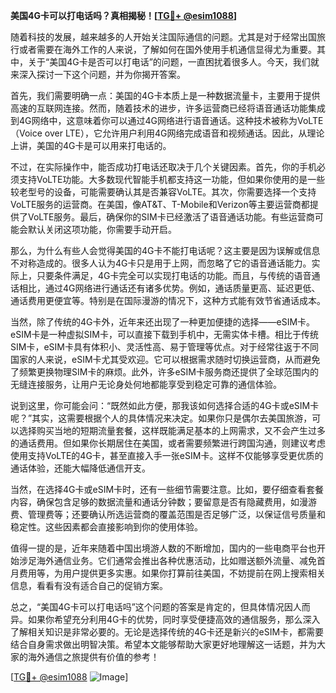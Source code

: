 **美国4G卡可以打电话吗？真相揭秘！[[TG💪+ @esim1088](https://t.me/s/esim1088)]**

随着科技的发展，越来越多的人开始关注国际通信的问题。尤其是对于经常出国旅行或者需要在海外工作的人来说，了解如何在国外使用手机通信显得尤为重要。其中，关于“美国4G卡是否可以打电话”的问题，一直困扰着很多人。今天，我们就来深入探讨一下这个问题，并为你揭开答案。

首先，我们需要明确一点：美国的4G卡本质上是一种数据流量卡，主要用于提供高速的互联网连接。然而，随着技术的进步，许多运营商已经将语音通话功能集成到4G网络中，这意味着你可以通过4G网络进行语音通话。这种技术被称为VoLTE（Voice over LTE），它允许用户利用4G网络完成语音和视频通话。因此，从理论上讲，美国的4G卡是可以用来打电话的。

不过，在实际操作中，能否成功打电话还取决于几个关键因素。首先，你的手机必须支持VoLTE功能。大多数现代智能手机都支持这一功能，但如果你使用的是一些较老型号的设备，可能需要确认其是否兼容VoLTE。其次，你需要选择一个支持VoLTE服务的运营商。在美国，像AT&T、T-Mobile和Verizon等主要运营商都提供了VoLTE服务。最后，确保你的SIM卡已经激活了语音通话功能。有些运营商可能会默认关闭这项功能，你需要手动开启。

那么，为什么有些人会觉得美国的4G卡不能打电话呢？这主要是因为误解或信息不对称造成的。很多人认为4G卡只是用于上网，而忽略了它的语音通话能力。实际上，只要条件满足，4G卡完全可以实现打电话的功能。而且，与传统的语音通话相比，通过4G网络进行通话还有诸多优势。例如，通话质量更高、延迟更低、通话费用更便宜等。特别是在国际漫游的情况下，这种方式能有效节省通话成本。

当然，除了传统的4G卡外，近年来还出现了一种更加便捷的选择——eSIM卡。eSIM卡是一种虚拟SIM卡，可以直接下载到手机中，无需实体卡槽。相比于传统SIM卡，eSIM卡具有体积小、灵活性高、易于管理等优点。对于经常往返于不同国家的人来说，eSIM卡尤其受欢迎。它可以根据需求随时切换运营商，从而避免了频繁更换物理SIM卡的麻烦。此外，许多eSIM卡服务商还提供了全球范围内的无缝连接服务，让用户无论身处何地都能享受到稳定可靠的通信体验。

说到这里，你可能会问：“既然如此方便，那我该如何选择合适的4G卡或eSIM卡呢？”其实，这需要根据个人的具体情况来决定。如果你只是偶尔去美国旅游，可以选择购买当地的短期流量套餐，这样既能满足基本的上网需求，又不会产生过多的通话费用。但如果你长期居住在美国，或者需要频繁进行跨国沟通，则建议考虑使用支持VoLTE的4G卡，甚至直接入手一张eSIM卡。这样不仅能够享受更优质的通话体验，还能大幅降低通信开支。

当然，在选择4G卡或eSIM卡时，还有一些细节需要注意。比如，要仔细查看套餐内容，确保包含足够的数据流量和通话分钟数；要留意是否有隐藏费用，如漫游费、管理费等；还要确认所选运营商的覆盖范围是否足够广泛，以保证信号质量和稳定性。这些因素都会直接影响到你的使用体验。

值得一提的是，近年来随着中国出境游人数的不断增加，国内的一些电商平台也开始涉足海外通信业务。它们通常会推出各种优惠活动，比如赠送额外流量、减免首月费用等，为用户提供更多实惠。如果你打算前往美国，不妨提前在网上搜索相关信息，看看有没有适合自己的促销方案。

总之，“美国4G卡可以打电话吗”这个问题的答案是肯定的，但具体情况因人而异。如果你希望充分利用4G卡的优势，同时享受便捷高效的通信服务，那么深入了解相关知识是非常必要的。无论是选择传统的4G卡还是新兴的eSIM卡，都需要结合自身需求做出明智决策。希望本文能够帮助大家更好地理解这一话题，并为大家的海外通信之旅提供有价值的参考！

[[TG💪+ @esim1088](https://t.me/s/esim1088) ![Image](https://i.postimg.cc/4NQfJmqS/Snipaste-2025-05-13-00-14-12.png)]